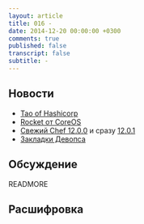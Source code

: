 ```yaml
---
layout: article
title: 016 -
date: 2014-12-20 00:00:00 +0300
comments: true
published: false
transcript: false
subtitle: -
---
```


## Новости

* [Tao of Hashicorp](https://hashicorp.com/blog/tao-of-hashicorp.html)
* [Rocket от CoreOS](https://github.com/coreos/rocket)
* [Свежий Chef 12.0.0](https://www.chef.io/blog/2014/12/05/release-chef-client-12-0-0/) и сразу [12.0.1](https://www.chef.io/blog/2014/12/09/release-chef-client-12-0-1/)
* [Закладки Девопса](http://www.devopsbookmarks.com/)

## Обсуждение

READMORE

## Расшифровка
